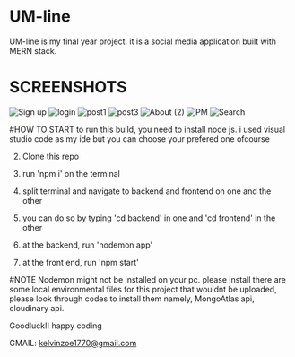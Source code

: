 # UM-line

UM-line is my final year project. it is a social media application built with MERN stack. 

# SCREENSHOTS
![Sign up](https://user-images.githubusercontent.com/61987203/130892051-70dbc00c-6480-4c60-abac-70f6b254d64f.png)
![login](https://user-images.githubusercontent.com/61987203/130892058-2ebf4cf8-1e86-4c0c-9582-fd6860d141d4.png)
![post1](https://user-images.githubusercontent.com/61987203/130892062-b4f95827-81e3-4acc-9c71-21d3db28ed00.png)
![post3](https://user-images.githubusercontent.com/61987203/130892116-8c88b2c9-8360-485c-b253-1be98a7c0934.png)
![About (2)](https://user-images.githubusercontent.com/61987203/130892122-b8aa7963-7e5b-4edc-a30c-f445f1c3a3d9.png)
![PM](https://user-images.githubusercontent.com/61987203/130892124-28e9b16c-d0ac-44ff-83e9-30697d6d5f39.png)
![Search](https://user-images.githubusercontent.com/61987203/130892126-b56b7c11-29da-4706-9fba-f7f01d7d3c6b.png)



#HOW TO START
to run this build, you need to install node js. i used visual studio code as my ide but you can choose your prefered one ofcourse

2. Clone this repo

3. run 'npm i' on the terminal

4. split terminal and navigate to backend and frontend on one and the other

5. you can do so by typing 'cd backend' in one and 'cd frontend' in the other

6. at the backend, run 'nodemon app' 

7. at the front end, run 'npm start'


#NOTE
Nodemon might not be installed on your pc. please install
there are some local environmental files for this project that wouldnt be uploaded, please look through codes to install them
namely, MongoAtlas api, cloudinary api.

Goodluck!! happy coding

GMAIL: kelvinzoe1770@gmail.com
